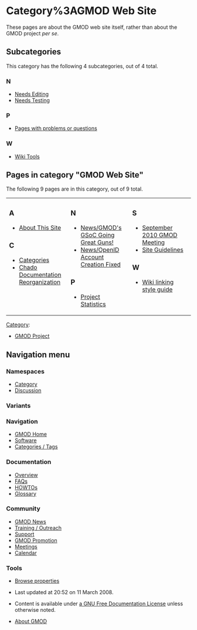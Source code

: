 



<span id="top"></span>




# <span dir="auto">Category%3AGMOD Web Site</span>









These pages are about the GMOD web site itself, rather than about the
GMOD project *per se*.


## Subcategories

This category has the following 4 subcategories, out of 4 total.



### N

- [Needs Editing](Category%3ANeeds_Editing "Category%3ANeeds Editing")
- [Needs Testing](Category%3ANeeds_Testing "Category%3ANeeds Testing")

### P

- [Pages with problems or
  questions](Category%3APages_with_problems_or_questions "Category%3APages with problems or questions")

### W

- [Wiki Tools](Category%3AWiki_Tools "Category%3AWiki Tools")




## Pages in category "GMOD Web Site"

The following 9 pages are in this category, out of 9 total.



<table style="width: 100%;">
<colgroup>
<col style="width: 33%" />
<col style="width: 33%" />
<col style="width: 33%" />
</colgroup>
<tbody>
<tr class="odd" style="vertical-align: top;">
<td style="width: 33.3%"><h3 id="a">A</h3>
<ul>
<li><a href="About_This_Site" title="About This Site">About This
Site</a></li>
</ul>
<h3 id="c">C</h3>
<ul>
<li><a href="Categories" title="Categories">Categories</a></li>
<li><a href="Chado_Documentation_Reorganization"
title="Chado Documentation Reorganization">Chado Documentation
Reorganization</a></li>
</ul></td>
<td style="width: 33.3%"><h3 id="n-1">N</h3>
<ul>
<li><a href="News/GMOD&#39;s_GSoC_Going_Great_Guns!"
title="News/GMOD&#39;s GSoC Going Great Guns!">News/GMOD's GSoC Going
Great Guns!</a></li>
<li><a href="News/OpenID_Account_Creation_Fixed"
title="News/OpenID Account Creation Fixed">News/OpenID Account Creation
Fixed</a></li>
</ul>
<h3 id="p-1">P</h3>
<ul>
<li><a href="Project_Statistics" title="Project Statistics">Project
Statistics</a></li>
</ul></td>
<td style="width: 33.3%"><h3 id="s">S</h3>
<ul>
<li><a href="September_2010_GMOD_Meeting"
title="September 2010 GMOD Meeting">September 2010 GMOD Meeting</a></li>
<li><a href="Site_Guidelines" title="Site Guidelines">Site
Guidelines</a></li>
</ul>
<h3 id="w-1">W</h3>
<ul>
<li><a href="Wiki_linking_style_guide"
title="Wiki linking style guide">Wiki linking style guide</a></li>
</ul></td>
</tr>
</tbody>
</table>







[Category](Special%3ACategories "Special%3ACategories"):

- [GMOD Project](Category%3AGMOD_Project "Category%3AGMOD Project")






## Navigation menu



### Namespaces

- <span id="ca-nstab-category"><a href="Category%3AGMOD_Web_Site" accesskey="c"
  title="View the category page [c]">Category</a></span>
- <span id="ca-talk"><a
  href="http://gmod.org/mediawiki/index.php?title=Category_talk:GMOD_Web_Site&amp;action=edit&amp;redlink=1"
  accesskey="t"
  title="Discussion about the content page [t]">Discussion</a></span>


### 

### Variants[](#)








<a href="Main_Page"
style="background-image: url(../images/GMOD-cogs.png);"
title="Visit the main page"></a>


### Navigation



- <span id="n-GMOD-Home">[GMOD Home](Main_Page)</span>
- <span id="n-Software">[Software](GMOD_Components)</span>
- <span id="n-Categories-.2F-Tags">[Categories /
  Tags](Categories)</span>




### Documentation



- <span id="n-Overview">[Overview](Overview)</span>
- <span id="n-FAQs">[FAQs](Category%3AFAQ)</span>
- <span id="n-HOWTOs">[HOWTOs](Category%3AHOWTO)</span>
- <span id="n-Glossary">[Glossary](Glossary)</span>




### Community



- <span id="n-GMOD-News">[GMOD News](GMOD_News)</span>
- <span id="n-Training-.2F-Outreach">[Training /
  Outreach](Training_and_Outreach)</span>
- <span id="n-Support">[Support](Support)</span>
- <span id="n-GMOD-Promotion">[GMOD Promotion](GMOD_Promotion)</span>
- <span id="n-Meetings">[Meetings](Meetings)</span>
- <span id="n-Calendar">[Calendar](Calendar)</span>




### Tools

- <span id="t-smwbrowselink"><a href="Special%3ABrowse/Category%3AGMOD_Web_Site" rel="smw-browse">Browse
  properties</a></span>



- <span id="footer-info-lastmod">Last updated at 20:52 on 11 March
  2008.</span>
<!-- - <span id="footer-info-viewcount">17,481 page views.</span> -->
- <span id="footer-info-copyright">Content is available under
  <a href="http://www.gnu.org/licenses/fdl-1.3.html" class="external"
  rel="nofollow">a GNU Free Documentation License</a> unless otherwise
  noted.</span>

<!-- -->

- <span id="footer-places-about">[About
  GMOD](GMOD%3AAbout "GMOD%3AAbout")</span>

<!-- -->




